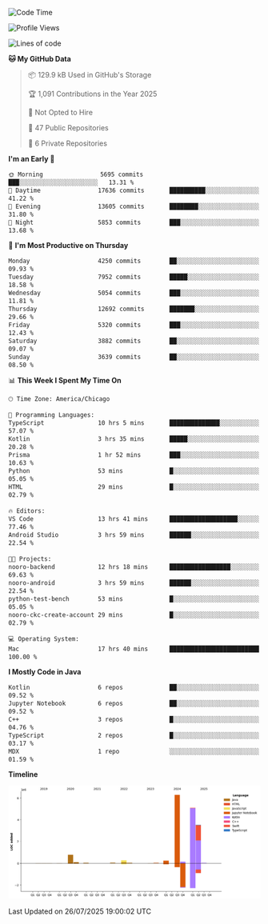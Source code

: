 <!--START_SECTION:waka-->
![Code Time](http://img.shields.io/badge/Code%20Time-1%2C380%20hrs%2046%20mins-blue)

![Profile Views](http://img.shields.io/badge/Profile%20Views-0-blue)

![Lines of code](https://img.shields.io/badge/From%20Hello%20World%20I%27ve%20Written-16.7%20million%20lines%20of%20code-blue)

**🐱 My GitHub Data** 

> 📦 129.9 kB Used in GitHub's Storage 
 > 
> 🏆 1,091 Contributions in the Year 2025
 > 
> 🚫 Not Opted to Hire
 > 
> 📜 47 Public Repositories 
 > 
> 🔑 6 Private Repositories 
 > 
**I'm an Early 🐤** 

```text
🌞 Morning                5695 commits        ███░░░░░░░░░░░░░░░░░░░░░░   13.31 % 
🌆 Daytime                17636 commits       ██████████░░░░░░░░░░░░░░░   41.22 % 
🌃 Evening                13605 commits       ████████░░░░░░░░░░░░░░░░░   31.80 % 
🌙 Night                  5853 commits        ███░░░░░░░░░░░░░░░░░░░░░░   13.68 % 
```
📅 **I'm Most Productive on Thursday** 

```text
Monday                   4250 commits        ██░░░░░░░░░░░░░░░░░░░░░░░   09.93 % 
Tuesday                  7952 commits        █████░░░░░░░░░░░░░░░░░░░░   18.58 % 
Wednesday                5054 commits        ███░░░░░░░░░░░░░░░░░░░░░░   11.81 % 
Thursday                 12692 commits       ███████░░░░░░░░░░░░░░░░░░   29.66 % 
Friday                   5320 commits        ███░░░░░░░░░░░░░░░░░░░░░░   12.43 % 
Saturday                 3882 commits        ██░░░░░░░░░░░░░░░░░░░░░░░   09.07 % 
Sunday                   3639 commits        ██░░░░░░░░░░░░░░░░░░░░░░░   08.50 % 
```


📊 **This Week I Spent My Time On** 

```text
🕑︎ Time Zone: America/Chicago

💬 Programming Languages: 
TypeScript               10 hrs 5 mins       ██████████████░░░░░░░░░░░   57.07 % 
Kotlin                   3 hrs 35 mins       █████░░░░░░░░░░░░░░░░░░░░   20.28 % 
Prisma                   1 hr 52 mins        ███░░░░░░░░░░░░░░░░░░░░░░   10.63 % 
Python                   53 mins             █░░░░░░░░░░░░░░░░░░░░░░░░   05.05 % 
HTML                     29 mins             █░░░░░░░░░░░░░░░░░░░░░░░░   02.79 % 

🔥 Editors: 
VS Code                  13 hrs 41 mins      ███████████████████░░░░░░   77.46 % 
Android Studio           3 hrs 59 mins       ██████░░░░░░░░░░░░░░░░░░░   22.54 % 

🐱‍💻 Projects: 
nooro-backend            12 hrs 18 mins      █████████████████░░░░░░░░   69.63 % 
nooro-android            3 hrs 59 mins       ██████░░░░░░░░░░░░░░░░░░░   22.54 % 
python-test-bench        53 mins             █░░░░░░░░░░░░░░░░░░░░░░░░   05.05 % 
nooro-ckc-create-account 29 mins             █░░░░░░░░░░░░░░░░░░░░░░░░   02.79 % 

💻 Operating System: 
Mac                      17 hrs 40 mins      █████████████████████████   100.00 % 
```

**I Mostly Code in Java** 

```text
Kotlin                   6 repos             ██░░░░░░░░░░░░░░░░░░░░░░░   09.52 % 
Jupyter Notebook         6 repos             ██░░░░░░░░░░░░░░░░░░░░░░░   09.52 % 
C++                      3 repos             █░░░░░░░░░░░░░░░░░░░░░░░░   04.76 % 
TypeScript               2 repos             █░░░░░░░░░░░░░░░░░░░░░░░░   03.17 % 
MDX                      1 repo              ░░░░░░░░░░░░░░░░░░░░░░░░░   01.59 % 
```



**Timeline**

![Lines of Code chart](https://raw.githubusercontent.com/phanijsp/phanijsp/main/assets/bar_graph.png)


 Last Updated on 26/07/2025 19:00:02 UTC
<!--END_SECTION:waka-->
